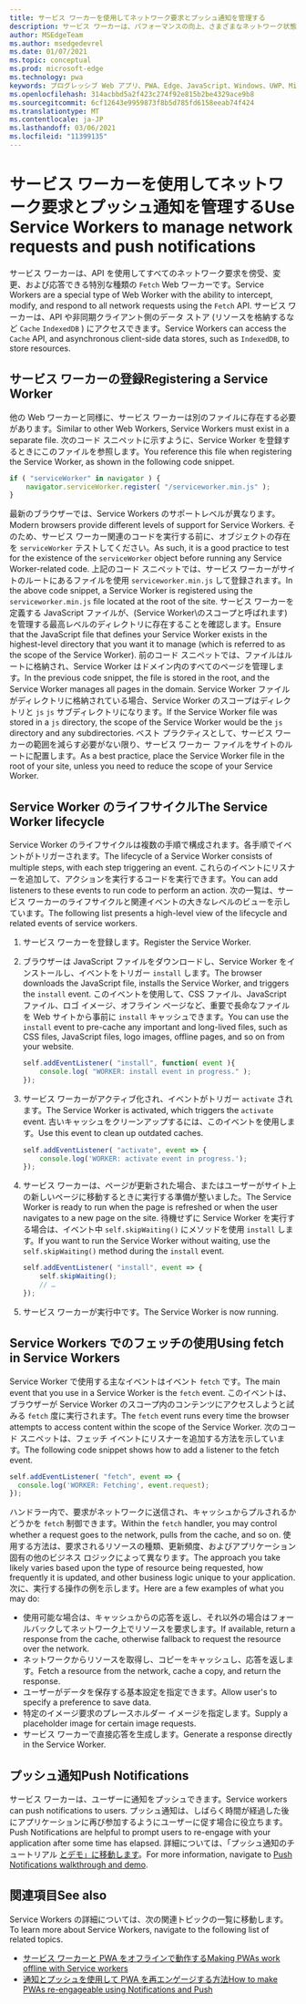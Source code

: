 ```yaml
---
title: サービス ワーカーを使用してネットワーク要求とプッシュ通知を管理する
description: サービス ワーカーは、パフォーマンスの向上、さまざまなネットワーク状態への対応、Web アプリケーションとの接続の向上に役立つ Web ワーカーです。
author: MSEdgeTeam
ms.author: msedgedevrel
ms.date: 01/07/2021
ms.topic: conceptual
ms.prod: microsoft-edge
ms.technology: pwa
keywords: プログレッシブ Web アプリ、PWA、Edge、JavaScript、Windows、UWP、Microsoft Store
ms.openlocfilehash: 314acbbd5a2f423c274f92e815b2be4329ace9b8
ms.sourcegitcommit: 6cf12643e9959873f8b5d785fd6158eeab74f424
ms.translationtype: MT
ms.contentlocale: ja-JP
ms.lasthandoff: 03/06/2021
ms.locfileid: "11399135"
---
```

# <a name="use-service-workers-to-manage-network-requests-and-push-notifications"></a><span data-ttu-id="20623-104">サービス ワーカーを使用してネットワーク要求とプッシュ通知を管理する</span><span class="sxs-lookup"><span data-stu-id="20623-104">Use Service Workers to manage network requests and push notifications</span></span>

<span data-ttu-id="20623-105">サービス ワーカーは、API を使用してすべてのネットワーク要求を傍受、変更、および応答できる特別な種類の `Fetch` Web ワーカーです。</span><span class="sxs-lookup"><span data-stu-id="20623-105">Service Workers are a special type of Web Worker with the ability to intercept, modify, and respond to all network requests using the `Fetch` API.</span></span>  <span data-ttu-id="20623-106">サービス ワーカーは、API や非同期クライアント側のデータ ストア (リソースを格納するなど `Cache` `IndexedDB` ) にアクセスできます。</span><span class="sxs-lookup"><span data-stu-id="20623-106">Service Workers can access the `Cache` API, and asynchronous client-side data stores, such as `IndexedDB`, to store resources.</span></span>  

## <a name="registering-a-service-worker"></a><span data-ttu-id="20623-107">サービス ワーカーの登録</span><span class="sxs-lookup"><span data-stu-id="20623-107">Registering a Service Worker</span></span>  

<span data-ttu-id="20623-108">他の Web ワーカーと同様に、サービス ワーカーは別のファイルに存在する必要があります。</span><span class="sxs-lookup"><span data-stu-id="20623-108">Similar to other Web Workers, Service Workers must exist in a separate file.</span></span> <span data-ttu-id="20623-109">次のコード スニペットに示すように、Service Worker を登録するときにこのファイルを参照します。</span><span class="sxs-lookup"><span data-stu-id="20623-109">You reference this file when registering the Service Worker, as shown in the following code snippet.</span></span>  

```javascript
if ( "serviceWorker" in navigator ) {
    navigator.serviceWorker.register( "/serviceworker.min.js" );
}
```  

<span data-ttu-id="20623-110">最新のブラウザーでは、Service Workers のサポートレベルが異なります。</span><span class="sxs-lookup"><span data-stu-id="20623-110">Modern browsers provide different levels of support for Service Workers.</span></span> <span data-ttu-id="20623-111">そのため、サービス ワーカー関連のコードを実行する前に、オブジェクトの存在を `serviceWorker` テストしてください。</span><span class="sxs-lookup"><span data-stu-id="20623-111">As such, it is a good practice to test for the existence of the `serviceWorker` object before running any Service Worker-related code.</span></span> <span data-ttu-id="20623-112">上記のコード スニペットでは、サービス ワーカーがサイトのルートにあるファイルを使用 `serviceworker.min.js` して登録されます。</span><span class="sxs-lookup"><span data-stu-id="20623-112">In the above code snippet, a Service Worker is registered using the `serviceworker.min.js` file located at the root of the site.</span></span> <span data-ttu-id="20623-113">サービス ワーカーを定義する JavaScript ファイルが、\(Service Worker\のスコープと呼ばれます) を管理する最高レベルのディレクトリに存在することを確認します。</span><span class="sxs-lookup"><span data-stu-id="20623-113">Ensure that the JavaScript file that defines your Service Worker exists in the highest-level directory that you want it to manage \(which is referred to as the scope of the Service Worker\).</span></span>  <span data-ttu-id="20623-114">前のコード スニペットでは、ファイルはルートに格納され、Service Worker はドメイン内のすべてのページを管理します。</span><span class="sxs-lookup"><span data-stu-id="20623-114">In the previous code snippet, the file is stored in the root, and the Service Worker manages all pages in the domain.</span></span> <span data-ttu-id="20623-115">Service Worker ファイルがディレクトリに格納されている場合、Service Worker のスコープはディレクトリと `js` `js` サブディレクトリになります。</span><span class="sxs-lookup"><span data-stu-id="20623-115">If the Service Worker file was stored in a `js` directory, the scope of the Service Worker would be the `js` directory and any subdirectories.</span></span>  <span data-ttu-id="20623-116">ベスト プラクティスとして、サービス ワーカーの範囲を減らす必要がない限り、サービス ワーカー ファイルをサイトのルートに配置します。</span><span class="sxs-lookup"><span data-stu-id="20623-116">As a best practice, place the Service Worker file in the root of your site, unless you need to reduce the scope of your Service Worker.</span></span>  

## <a name="the-service-worker-lifecycle"></a><span data-ttu-id="20623-117">Service Worker のライフサイクル</span><span class="sxs-lookup"><span data-stu-id="20623-117">The Service Worker lifecycle</span></span>  

<span data-ttu-id="20623-118">Service Worker のライフサイクルは複数の手順で構成されます。各手順でイベントがトリガーされます。</span><span class="sxs-lookup"><span data-stu-id="20623-118">The lifecycle of a Service Worker consists of multiple steps, with each step triggering an event.</span></span> <span data-ttu-id="20623-119">これらのイベントにリスナーを追加して、アクションを実行するコードを実行できます。</span><span class="sxs-lookup"><span data-stu-id="20623-119">You can add listeners to these events to run code to perform an action.</span></span> <span data-ttu-id="20623-120">次の一覧は、サービス ワーカーのライフサイクルと関連イベントの大きなレベルのビューを示しています。</span><span class="sxs-lookup"><span data-stu-id="20623-120">The following list presents a high-level view of the lifecycle and related events of service workers.</span></span> 

1.  <span data-ttu-id="20623-121">サービス ワーカーを登録します。</span><span class="sxs-lookup"><span data-stu-id="20623-121">Register the Service Worker.</span></span>  
1.  <span data-ttu-id="20623-122">ブラウザーは JavaScript ファイルをダウンロードし、Service Worker をインストールし、イベントをトリガー `install` します。</span><span class="sxs-lookup"><span data-stu-id="20623-122">The browser downloads the JavaScript file, installs the Service Worker, and triggers the `install` event.</span></span> <span data-ttu-id="20623-123">このイベントを使用して、CSS ファイル、JavaScript ファイル、ロゴ イメージ、オフライン ページなど、重要で長命なファイルを Web サイトから事前に `install` キャッシュできます。</span><span class="sxs-lookup"><span data-stu-id="20623-123">You can use the `install` event to pre-cache any important and long-lived files, such as CSS files, JavaScript files, logo images, offline pages, and so on from your website.</span></span>  
    
    ```javascript
    self.addEventListener( "install", function( event ){
        console.log( "WORKER: install event in progress." );
    });
    ```  
    
1.  <span data-ttu-id="20623-124">サービス ワーカーがアクティブ化され、イベントがトリガー `activate` されます。</span><span class="sxs-lookup"><span data-stu-id="20623-124">The Service Worker is activated, which triggers the `activate` event.</span></span>  <span data-ttu-id="20623-125">古いキャッシュをクリーンアップするには、このイベントを使用します。</span><span class="sxs-lookup"><span data-stu-id="20623-125">Use this event to clean up outdated caches.</span></span>  
    
    ```javascript
    self.addEventListener( "activate", event => {
        console.log('WORKER: activate event in progress.');
    });
    ```  
    
1.  <span data-ttu-id="20623-126">サービス ワーカーは、ページが更新された場合、またはユーザーがサイト上の新しいページに移動するときに実行する準備が整いました。</span><span class="sxs-lookup"><span data-stu-id="20623-126">The Service Worker is ready to run when the page is refreshed or when the user navigates to a new page on the site.</span></span> <span data-ttu-id="20623-127">待機せずに Service Worker を実行する場合は、イベント中 `self.skipWaiting()` にメソッドを使用 `install` します。</span><span class="sxs-lookup"><span data-stu-id="20623-127">If you want to run the Service Worker without waiting, use the `self.skipWaiting()` method during the `install` event.</span></span>  
    
    ```javascript
    self.addEventListener( "install", event => {
        self.skipWaiting();
        // …
    });
    ```
    
1.  <span data-ttu-id="20623-128">サービス ワーカーが実行中です。</span><span class="sxs-lookup"><span data-stu-id="20623-128">The Service Worker is now running.</span></span>     
    
## <a name="using-fetch-in-service-workers"></a><span data-ttu-id="20623-129">Service Workers でのフェッチの使用</span><span class="sxs-lookup"><span data-stu-id="20623-129">Using fetch in Service Workers</span></span>  

<span data-ttu-id="20623-130">Service Worker で使用する主なイベントはイベント `fetch` です。</span><span class="sxs-lookup"><span data-stu-id="20623-130">The main event that you use in a Service Worker is the `fetch` event.</span></span>  <span data-ttu-id="20623-131">このイベントは、ブラウザーが Service Worker のスコープ内のコンテンツにアクセスしようと試みる `fetch` 度に実行されます。</span><span class="sxs-lookup"><span data-stu-id="20623-131">The `fetch` event runs every time the browser attempts to access content within the scope of the Service Worker.</span></span> <span data-ttu-id="20623-132">次のコード スニペットは、フェッチ イベントにリスナーを追加する方法を示しています。</span><span class="sxs-lookup"><span data-stu-id="20623-132">The following code snippet shows how to add a listener to the fetch event.</span></span>  

```javascript
self.addEventListener( "fetch", event => {
  console.log('WORKER: Fetching', event.request);
});
```  

<span data-ttu-id="20623-133">ハンドラー内で、要求がネットワークに送信され、キャッシュからプルされるかどうかを `fetch` 制御できます。</span><span class="sxs-lookup"><span data-stu-id="20623-133">Within the `fetch` handler, you may control whether a request goes to the network, pulls from the cache, and so on.</span></span>  <span data-ttu-id="20623-134">使用する方法は、要求されるリソースの種類、更新頻度、およびアプリケーション固有の他のビジネス ロジックによって異なります。</span><span class="sxs-lookup"><span data-stu-id="20623-134">The approach you take likely varies based upon the type of resource being requested, how frequently it is updated, and other business logic unique to your application.</span></span>  <span data-ttu-id="20623-135">次に、実行する操作の例を示します。</span><span class="sxs-lookup"><span data-stu-id="20623-135">Here are a few examples of what you may do:</span></span>  

*   <span data-ttu-id="20623-136">使用可能な場合は、キャッシュからの応答を返し、それ以外の場合はフォールバックしてネットワーク上でリソースを要求します。</span><span class="sxs-lookup"><span data-stu-id="20623-136">If available, return a response from the cache, otherwise fallback to request the resource over the network.</span></span>  
*   <span data-ttu-id="20623-137">ネットワークからリソースを取得し、コピーをキャッシュし、応答を返します。</span><span class="sxs-lookup"><span data-stu-id="20623-137">Fetch a resource from the network, cache a copy, and return the response.</span></span>
*   <span data-ttu-id="20623-138">ユーザーがデータを保存する基本設定を指定できます。</span><span class="sxs-lookup"><span data-stu-id="20623-138">Allow user's to specify a preference to save data.</span></span> 
*   <span data-ttu-id="20623-139">特定のイメージ要求のプレースホルダー イメージを指定します。</span><span class="sxs-lookup"><span data-stu-id="20623-139">Supply a placeholder image for certain image requests.</span></span>  
*   <span data-ttu-id="20623-140">サービス ワーカーで直接応答を生成します。</span><span class="sxs-lookup"><span data-stu-id="20623-140">Generate a response directly in the Service Worker.</span></span>  
    
## <a name="push-notifications"></a><span data-ttu-id="20623-141">プッシュ通知</span><span class="sxs-lookup"><span data-stu-id="20623-141">Push Notifications</span></span>  

<span data-ttu-id="20623-142">サービス ワーカーは、ユーザーに通知をプッシュできます。</span><span class="sxs-lookup"><span data-stu-id="20623-142">Service workers can push notifications to users.</span></span> <span data-ttu-id="20623-143">プッシュ通知は、しばらく時間が経過した後にアプリケーションに再び参加するようにユーザーに促す場合に役立ちます。</span><span class="sxs-lookup"><span data-stu-id="20623-143">Push Notifications are helpful to prompt users to re-engage with your application after some time has elapsed.</span></span> <span data-ttu-id="20623-144">詳細については、「プッシュ通知のチュートリアル [とデモ」に移動します][AzurewebsitesWebpushdemo]。</span><span class="sxs-lookup"><span data-stu-id="20623-144">For more information, navigate to [Push Notifications walkthrough and demo][AzurewebsitesWebpushdemo].</span></span>  

## <a name="see-also"></a><span data-ttu-id="20623-145">関連項目</span><span class="sxs-lookup"><span data-stu-id="20623-145">See also</span></span>  

<span data-ttu-id="20623-146">Service Workers の詳細については、次の関連トピックの一覧に移動します。</span><span class="sxs-lookup"><span data-stu-id="20623-146">To learn more about Service Workers, navigate to the following list of related topics.</span></span>  

*   [<span data-ttu-id="20623-147">サービス ワーカーと PWA をオフラインで動作する</span><span class="sxs-lookup"><span data-stu-id="20623-147">Making PWAs work offline with Service workers</span></span>][MDNPwasMakingOfflineServiceWorkers]  
*   [<span data-ttu-id="20623-148">通知とプッシュを使用して PWA を再エンゲージする方法</span><span class="sxs-lookup"><span data-stu-id="20623-148">How to make PWAs re-engageable using Notifications and Push</span></span>][MDNPwasMakeReengageablesingNotificationsPush]  
    
<!-- links -->  

[AzurewebsitesWebpushdemo]: https://webpushdemo.azurewebsites.net "Web プッシュ通知| Microsoft Edge デモ"  

[MDNPwasMakingOfflineServiceWorkers]: https://developer.mozilla.org/docs/Web/Progressive_web_apps/Offline_Service_workers "サービス ワーカーと一緒に PWA をオフラインで動作する - PWA |MDN"  
[MDNPwasMakeReengageablesingNotificationsPush]: https://developer.mozilla.org/docs/Web/Progressive_web_apps/Re-engageable_Notifications_Push "通知とプッシュを使用して PWA を再びエンゲージする方法 - PWA |MDN"  
